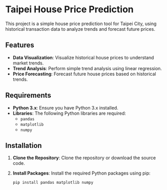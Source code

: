 # Taipei House Price Prediction

This project is a simple house price prediction tool for Taipei City, using historical transaction data to analyze trends and forecast future prices.

## Features

- **Data Visualization**: Visualize historical house prices to understand market trends.
- **Trend Analysis**: Perform simple trend analysis using linear regression.
- **Price Forecasting**: Forecast future house prices based on historical trends.

## Requirements

- **Python 3.x**: Ensure you have Python 3.x installed.
- **Libraries**: The following Python libraries are required:
  - `pandas`
  - `matplotlib`
  - `numpy`

## Installation

1. **Clone the Repository**: Clone the repository or download the source code.
2. **Install Packages**: Install the required Python packages using pip:

   ```bash
   pip install pandas matplotlib numpy
